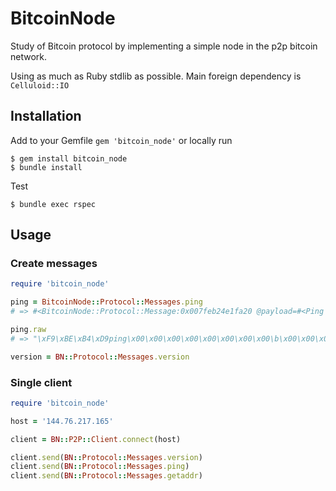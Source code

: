 # BitcoinNode

Study of Bitcoin protocol by implementing a simple node in the p2p bitcoin network.

Using as much as Ruby stdlib as possible. Main foreign dependency is `Celluloid::IO`

## Installation

Add to your Gemfile `gem 'bitcoin_node'` or locally run

    $ gem install bitcoin_node
    $ bundle install

Test

    $ bundle exec rspec

## Usage

### Create messages

```ruby
require 'bitcoin_node'

ping = BitcoinNode::Protocol::Messages.ping
# => #<BitcoinNode::Protocol::Message:0x007feb24e1fa20 @payload=#<Ping {:nonce=>#<struct Integer64Field 12031756400052209357>}>, @command="ping">

ping.raw
# => "\xF9\xBE\xB4\xD9ping\x00\x00\x00\x00\x00\x00\x00\x00\b\x00\x00\x00\xAB\x0F\x0FZ\x95\xDC{\xA1\xB1i\x11]"

version = BN::Protocol::Messages.version
```

### Single client

```ruby
require 'bitcoin_node'

host = '144.76.217.165'

client = BN::P2P::Client.connect(host)

client.send(BN::Protocol::Messages.version)
client.send(BN::Protocol::Messages.ping)
client.send(BN::Protocol::Messages.getaddr)
```
